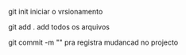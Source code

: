 git init iniciar o vrsionamento

git add . add todos os arquivos 

git commit  -m ""  pra  registra mudancad no projecto